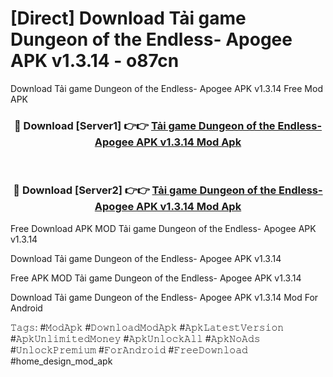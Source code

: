 # [Direct] Download Tải game Dungeon of the Endless- Apogee APK v1.3.14 - o87cn
Download Tải game Dungeon of the Endless- Apogee APK v1.3.14 Free Mod APK

<div align="center">
<h3>🔴 Download [Server1] 👉👉 <a href="https://apk-comot.site?title=Tải_game_Dungeon_of_the_Endless-_Apogee_APK_v1.3.14">Tải game Dungeon of the Endless- Apogee APK v1.3.14 Mod Apk</a></h3><br>

<h3>🔴 Download [Server2] 👉👉 <a href="https://apk-comot.site?title=Tải_game_Dungeon_of_the_Endless-_Apogee_APK_v1.3.14">Tải game Dungeon of the Endless- Apogee APK v1.3.14 Mod Apk</a></h3>
</div>


Free Download APK MOD Tải game Dungeon of the Endless- Apogee APK v1.3.14

Download Tải game Dungeon of the Endless- Apogee APK v1.3.14 

Free APK MOD Tải game Dungeon of the Endless- Apogee APK v1.3.14 

Download Tải game Dungeon of the Endless- Apogee APK v1.3.14 Mod For Android

𝚃𝚊𝚐𝚜: #𝙼𝚘𝚍𝙰𝚙𝚔 #𝙳𝚘𝚠𝚗𝚕𝚘𝚊𝚍𝙼𝚘𝚍𝙰𝚙𝚔 #𝙰𝚙𝚔𝙻𝚊𝚝𝚎𝚜𝚝𝚅𝚎𝚛𝚜𝚒𝚘𝚗 #𝙰𝚙𝚔𝚄𝚗𝚕𝚒𝚖𝚒𝚝𝚎𝚍𝙼𝚘𝚗𝚎𝚢 #𝙰𝚙𝚔𝚄𝚗𝚕𝚘𝚌𝚔𝙰𝚕𝚕 #𝙰𝚙𝚔𝙽𝚘𝙰𝚍𝚜 #𝚄𝚗𝚕𝚘𝚌𝚔𝙿𝚛𝚎𝚖𝚒𝚞𝚖 #𝙵𝚘𝚛𝙰𝚗𝚍𝚛𝚘𝚒𝚍 #𝙵𝚛𝚎𝚎𝙳𝚘𝚠𝚗𝚕𝚘𝚊𝚍 #home_design_mod_apk